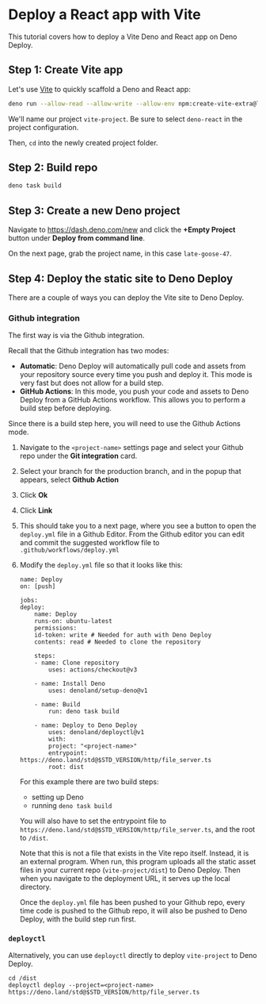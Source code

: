# Deploy a React app with Vite

This tutorial covers how to deploy a Vite Deno and React app on Deno Deploy.

## **Step 1:** Create Vite app

Let's use [Vite](https://vitejs.dev/) to quickly scaffold a Deno and React app:

```sh
deno run --allow-read --allow-write --allow-env npm:create-vite-extra@latest
```

We'll name our project `vite-project`. Be sure to select `deno-react` in the
project configuration.

Then, `cd` into the newly created project folder.

## **Step 2:** Build repo

```sh
deno task build
```

## **Step 3:** Create a new Deno project

Navigate to https://dash.deno.com/new and click the **+Empty Project** button
under **Deploy from command line**.

On the next page, grab the project name, in this case `late-goose-47`.

## **Step 4:** Deploy the static site to Deno Deploy

There are a couple of ways you can deploy the Vite site to Deno Deploy.

### Github integration

The first way is via the Github integration.

Recall that the Github integration has two modes:

- **Automatic**: Deno Deploy will automatically pull code and assets from your
  repository source every time you push and deploy it. This mode is very fast
  but does not allow for a build step.
- **GitHub Actions**: In this mode, you push your code and assets to Deno Deploy
  from a GitHub Actions workflow. This allows you to perform a build step before
  deploying.

Since there is a build step here, you will need to use the Github Actions mode.

1. Navigate to the `<project-name>` settings page and select your Github repo
   under the **Git integration** card.

2. Select your branch for the production branch, and in the popup that appears,
   select **Github Action**

3. Click **Ok**

4. Click **Link**

5. This should take you to a next page, where you see a button to open the
   `deploy.yml` file in a Github Editor. From the Github editor you can edit and
   commit the suggested workflow file to `.github/workflows/deploy.yml`

6. Modify the `deploy.yml` file so that it looks like this:

   ```
   name: Deploy
   on: [push]

   jobs:
   deploy:
       name: Deploy
       runs-on: ubuntu-latest
       permissions:
       id-token: write # Needed for auth with Deno Deploy
       contents: read # Needed to clone the repository

       steps:
       - name: Clone repository
           uses: actions/checkout@v3

       - name: Install Deno
           uses: denoland/setup-deno@v1

       - name: Build
           run: deno task build

       - name: Deploy to Deno Deploy
           uses: denoland/deployctl@v1
           with:
           project: "<project-name>"
           entrypoint: https://deno.land/std@$STD_VERSION/http/file_server.ts
           root: dist
   ```

   For this example there are two build steps:

   - setting up Deno
   - running `deno task build`

   You will also have to set the entrypoint file to
   `https://deno.land/std@$STD_VERSION/http/file_server.ts`, and the root to
   `/dist`.

   Note that this is not a file that exists in the Vite repo itself. Instead, it
   is an external program. When run, this program uploads all the static asset
   files in your current repo (`vite-project/dist`) to Deno Deploy. Then when
   you navigate to the deployment URL, it serves up the local directory.

   Once the `deploy.yml` file has been pushed to your Github repo, every time
   code is pushed to the Github repo, it will also be pushed to Deno Deploy,
   with the build step run first.

### `deployctl`

Alternatively, you can use `deployctl` directly to deploy `vite-project` to Deno
Deploy.

```
cd /dist
deployctl deploy --project=<project-name> https://deno.land/std@$STD_VERSION/http/file_server.ts
```

